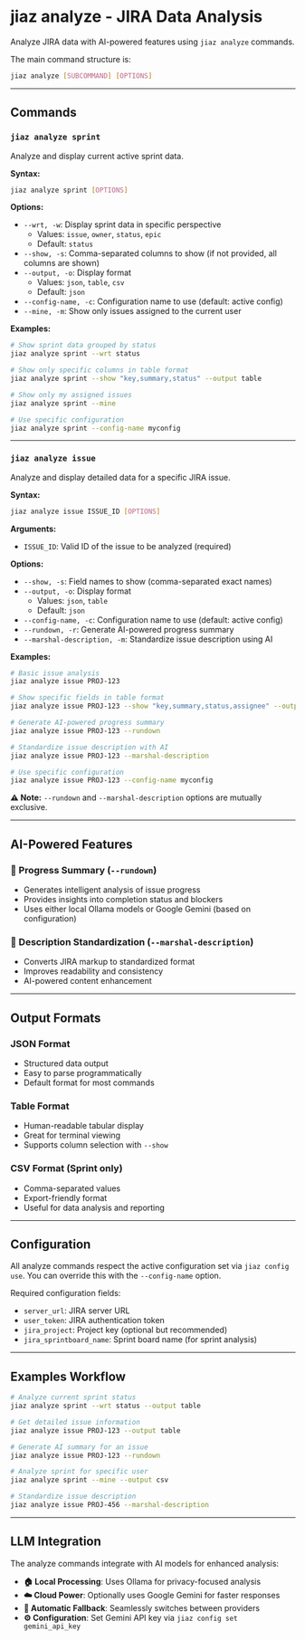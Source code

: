 # jiaz analyze - JIRA Data Analysis

Analyze JIRA data with AI-powered features using `jiaz analyze` commands.

The main command structure is:

```bash
jiaz analyze [SUBCOMMAND] [OPTIONS]
```

---

## Commands

### `jiaz analyze sprint`

Analyze and display current active sprint data.

**Syntax:**

```bash
jiaz analyze sprint [OPTIONS]
```

**Options:**

- `--wrt, -w`: Display sprint data in specific perspective
  - Values: `issue`, `owner`, `status`, `epic`
  - Default: `status`
- `--show, -s`: Comma-separated columns to show (if not provided, all columns are shown)
- `--output, -o`: Display format
  - Values: `json`, `table`, `csv`
  - Default: `json`
- `--config-name, -c`: Configuration name to use (default: active config)
- `--mine, -m`: Show only issues assigned to the current user

**Examples:**

```bash
# Show sprint data grouped by status
jiaz analyze sprint --wrt status

# Show only specific columns in table format
jiaz analyze sprint --show "key,summary,status" --output table

# Show only my assigned issues
jiaz analyze sprint --mine

# Use specific configuration
jiaz analyze sprint --config-name myconfig
```

---

### `jiaz analyze issue`

Analyze and display detailed data for a specific JIRA issue.

**Syntax:**

```bash
jiaz analyze issue ISSUE_ID [OPTIONS]
```

**Arguments:**

- `ISSUE_ID`: Valid ID of the issue to be analyzed (required)

**Options:**

- `--show, -s`: Field names to show (comma-separated exact names)
- `--output, -o`: Display format
  - Values: `json`, `table`
  - Default: `json`
- `--config-name, -c`: Configuration name to use (default: active config)
- `--rundown, -r`: Generate AI-powered progress summary
- `--marshal-description, -m`: Standardize issue description using AI

**Examples:**

```bash
# Basic issue analysis
jiaz analyze issue PROJ-123

# Show specific fields in table format
jiaz analyze issue PROJ-123 --show "key,summary,status,assignee" --output table

# Generate AI-powered progress summary
jiaz analyze issue PROJ-123 --rundown

# Standardize issue description with AI
jiaz analyze issue PROJ-123 --marshal-description

# Use specific configuration
jiaz analyze issue PROJ-123 --config-name myconfig
```

**⚠️ Note:** `--rundown` and `--marshal-description` options are mutually exclusive.

---

## AI-Powered Features

### 🤖 Progress Summary (`--rundown`)
- Generates intelligent analysis of issue progress
- Provides insights into completion status and blockers
- Uses either local Ollama models or Google Gemini (based on configuration)

### 📝 Description Standardization (`--marshal-description`)
- Converts JIRA markup to standardized format
- Improves readability and consistency
- AI-powered content enhancement

---

## Output Formats

### JSON Format
- Structured data output
- Easy to parse programmatically
- Default format for most commands

### Table Format
- Human-readable tabular display
- Great for terminal viewing
- Supports column selection with `--show`

### CSV Format (Sprint only)
- Comma-separated values
- Export-friendly format
- Useful for data analysis and reporting

---

## Configuration

All analyze commands respect the active configuration set via `jiaz config use`. You can override this with the `--config-name` option.

Required configuration fields:
- `server_url`: JIRA server URL
- `user_token`: JIRA authentication token
- `jira_project`: Project key (optional but recommended)
- `jira_sprintboard_name`: Sprint board name (for sprint analysis)

---

## Examples Workflow

```bash
# Analyze current sprint status
jiaz analyze sprint --wrt status --output table

# Get detailed issue information
jiaz analyze issue PROJ-123 --output table

# Generate AI summary for an issue
jiaz analyze issue PROJ-123 --rundown

# Analyze sprint for specific user
jiaz analyze sprint --mine --output csv

# Standardize issue description
jiaz analyze issue PROJ-456 --marshal-description
```

---

## LLM Integration

The analyze commands integrate with AI models for enhanced analysis:

- **🏠 Local Processing**: Uses Ollama for privacy-focused analysis
- **☁️ Cloud Power**: Optionally uses Google Gemini for faster responses
- **🔀 Automatic Fallback**: Seamlessly switches between providers
- **⚙️ Configuration**: Set Gemini API key via `jiaz config set gemini_api_key`